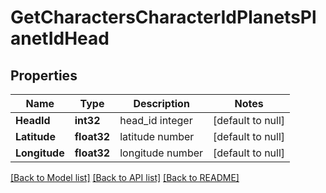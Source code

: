 # GetCharactersCharacterIdPlanetsPlanetIdHead

## Properties
Name | Type | Description | Notes
------------ | ------------- | ------------- | -------------
**HeadId** | **int32** | head_id integer | [default to null]
**Latitude** | **float32** | latitude number | [default to null]
**Longitude** | **float32** | longitude number | [default to null]

[[Back to Model list]](../README.md#documentation-for-models) [[Back to API list]](../README.md#documentation-for-api-endpoints) [[Back to README]](../README.md)

